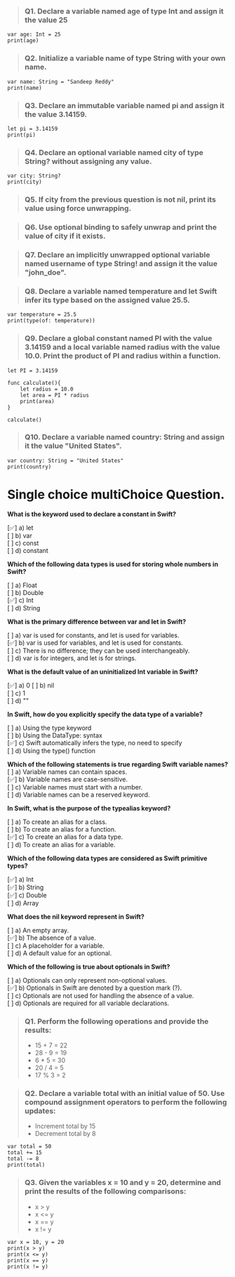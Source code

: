 
> ### Q1. Declare a variable named age of type Int and assign it the value 25

```
var age: Int = 25
print(age)
```

> ### Q2. Initialize a variable name of type String with your own name.

```
var name: String = "Sandeep Reddy"
print(name)
```

> ### Q3. Declare an immutable variable named pi and assign it the value 3.14159.

```
let pi = 3.14159
print(pi)
```

> ### Q4. Declare an optional variable named city of type String? without assigning any value.

```
var city: String?
print(city)
```

> ### Q5. If city from the previous question is not nil, print its value using force unwrapping.

> ### Q6. Use optional binding to safely unwrap and print the value of city if it exists.

> ### Q7. Declare an implicitly unwrapped optional variable named username of type String! and assign it the value "john_doe".

> ### Q8. Declare a variable named temperature and let Swift infer its type based on the assigned value 25.5.

```
var temperature = 25.5
print(type(of: temperature))
```

> ### Q9. Declare a global constant named PI with the value 3.14159 and a local variable named radius with the value 10.0. Print the product of PI and radius within a function.

```
let PI = 3.14159

func calculate(){
    let radius = 10.0
    let area = PI * radius
    print(area)
}

calculate()
```

> ### Q10. Declare a variable named country: String and assign it the value "United States".
```
var country: String = "United States"
print(country)
```


# Single choice multiChoice Question.

**What is the keyword used to declare a constant in Swift?**

[✅] a) let  
[ ] b) var  
[ ] c) const  
[ ] d) constant  

**Which of the following data types is used for storing whole numbers in Swift?**

[ ] a) Float  
[ ] b) Double  
[✅] c) Int  
[ ] d) String  

**What is the primary difference between var and let in Swift?**

[ ] a) var is used for constants, and let is used for variables.  
[✅] b) var is used for variables, and let is used for constants.  
[ ] c) There is no difference; they can be used interchangeably.  
[ ] d) var is for integers, and let is for strings.  


**What is the default value of an uninitialized Int variable in Swift?**

[✅] a) 0 
[ ] b) nil  
[ ] c) 1  
[ ] d) ""  


**In Swift, how do you explicitly specify the data type of a variable?**

[ ] a) Using the type keyword  
[ ] b) Using the DataType: syntax  
[✅] c) Swift automatically infers the type, no need to specify  
[ ] d) Using the type() function  


**Which of the following statements is true regarding Swift variable names?**
[ ] a) Variable names can contain spaces.  
[✅] b) Variable names are case-sensitive.  
[ ] c) Variable names must start with a number.  
[ ] d) Variable names can be a reserved keyword.

**In Swift, what is the purpose of the typealias keyword?**

[ ] a) To create an alias for a class.  
[ ] b) To create an alias for a function.  
[✅] c) To create an alias for a data type.  
[ ] d) To create an alias for a variable. 


**Which of the following data types are considered as Swift primitive types?**

[✅] a) Int  
[✅] b) String  
[✅] c) Double  
[ ] d) Array  


**What does the nil keyword represent in Swift?**

[ ] a) An empty array.  
[✅] b) The absence of a value.  
[ ] c) A placeholder for a variable.  
[ ] d) A default value for an optional.  

**Which of the following is true about optionals in Swift?**

[ ] a) Optionals can only represent non-optional values.    
[✅] b) Optionals in Swift are denoted by a question mark (?).  
[ ] c) Optionals are not used for handling the absence of a value.  
[ ] d) Optionals are required for all variable declarations.  


> ### Q1. Perform the following operations and provide the results:
> * 15 + 7 = 22
> * 28 - 9 = 19
> * 6 * 5 = 30
> * 20 / 4 = 5
> * 17 % 3 = 2

> ### Q2. Declare a variable total with an initial value of 50. Use compound assignment operators to perform the following updates:
> * Increment total by 15
> * Decrement total by 8

```
var total = 50
total += 15
total -= 8
print(total)
```

> ### Q3. Given the variables x = 10 and y = 20, determine and print the results of the following comparisons:
> * x > y
> * x <= y
> * x == y
> * x != y

```
var x = 10, y = 20
print(x > y)
print(x <= y)
print(x == y)
print(x != y)
```
